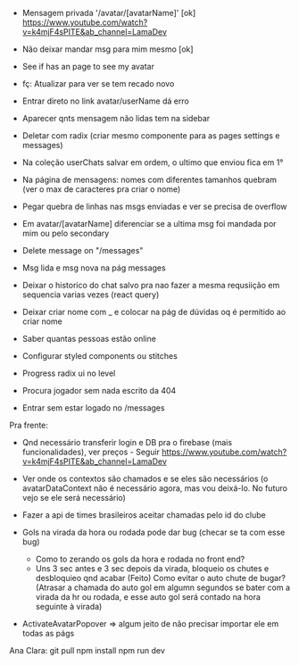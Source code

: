 - Mensagem privada '/avatar/[avatarName]' [ok]
  https://www.youtube.com/watch?v=k4mjF4sPITE&ab_channel=LamaDev
- Não deixar mandar msg para mim mesmo [ok]

- See if has an page to see my avatar
- fç: Atualizar para ver se tem recado novo
- Entrar direto no link avatar/userName dá erro

- Aparecer qnts mensagem não lidas tem na sidebar
- Deletar com radix (criar mesmo componente para as pages settings e messages)
- Na coleção userChats salvar em ordem, o ultimo que enviou fica em 1°
- Na página de mensagens: nomes com diferentes tamanhos quebram (ver o max de caracteres pra criar o nome)
- Pegar quebra de linhas nas msgs enviadas e ver se precisa de overflow
- Em avatar/[avatarName] diferenciar se a ultima msg foi mandada por mim ou pelo secondary
- Delete message on "/messages"

- Msg lida e msg nova na pág messages
- Deixar o historico do chat salvo pra nao fazer a mesma requsiição em sequencia varias vezes (react query)

- Deixar criar nome com _ e colocar na pág de dúvidas oq é permitido ao criar nome
- Saber quantas pessoas estão online
- Configurar styled components ou stitches
- Progress radix ui no level

- Procura jogador sem nada escrito da 404
- Entrar sem estar logado no /messages

Pra frente:
  - Qnd necessário transferir login e DB pra o firebase (mais funcionalidades), ver preços - Seguir https://www.youtube.com/watch?v=k4mjF4sPITE&ab_channel=LamaDev
  - Ver onde os contextos são chamados e se eles são necessários (o avatarDataContext não é necessário agora, mas vou deixá-lo. No futuro vejo se ele será necessário)
  - Fazer a api de times brasileiros aceitar chamadas pelo id do clube

  - Gols na virada da hora ou rodada pode dar bug (checar se ta com esse bug)
    - Como to zerando os gols da hora e rodada no front end?
    - Uns 3 sec antes e 3 sec depois da virada, bloqueio os chutes e desbloquieo qnd acabar (Feito)
    Como evitar o auto chute de bugar? (Atrasar a chamada do auto gol em algumn segundos se bater com a virada da hr ou rodada, e esse auto gol será contado na hora seguinte à virada)

  - ActivateAvatarPopover => algum jeito de não precisar importar ele em todas as págs

  Ana Clara:
  git pull
  npm install
  npm run dev